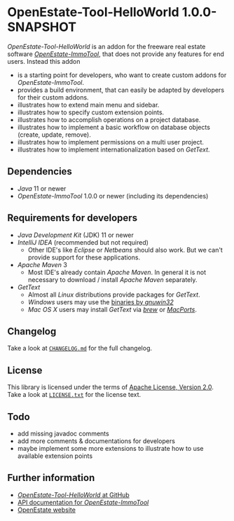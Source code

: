 OpenEstate-Tool-HelloWorld 1.0.0-SNAPSHOT
=========================================

*OpenEstate-Tool-HelloWorld* is an addon for the freeware real estate software [*OpenEstate-ImmoTool*](https://openestate.org), that does not provide any features for end users. Instead this addon

-   is a starting point for developers, who want to create custom addons for *OpenEstate-ImmoTool*.
-   provides a build environment, that can easily be adapted by developers for their custom addons.
-   illustrates how to extend main menu and sidebar.
-   illustrates how to specify custom extension points.
-   illustrates how to accomplish operations on a project database.
-   illustrates how to implement a basic workflow on database objects (create, update, remove).
-   illustrates how to implement permissions on a multi user project.
-   illustrates how to implement internationalization based on *GetText*.


Dependencies
------------

-   *Java* 11 or newer
-   *OpenEstate-ImmoTool* 1.0.0 or newer (including its dependencies)


Requirements for developers
---------------------------

-   *Java Development Kit* (JDK) 11 or newer
-   *IntelliJ IDEA* (recommended but not required)
    -   Other IDE's like *Eclipse* or *Netbeans* should also work. But we can't provide support for these applications.
-   *Apache Maven* 3
    -   Most IDE's already contain *Apache Maven*. In general it is not necessary to download / install *Apache Maven* separately.
-   *GetText*
    -   Almost all *Linux* distributions provide packages for *GetText*.
    -   *Windows* users may use the [binaries by *gnuwin32*](http://gnuwin32.sourceforge.net/packages/gettext.htm)
    -   *Mac OS X* users may install *GetText* via [*brew*](http://brew.sh/) or [*MacPorts*](http://www.macports.org/).


Changelog
---------

Take a look at [`CHANGELOG.md`](CHANGELOG.md) for the full changelog.


License
-------

This library is licensed under the terms of [Apache License, Version 2.0](http://www.apache.org/licenses/LICENSE-2.0.html). Take a look at [`LICENSE.txt`](LICENSE.txt) for the license text.


Todo
----

-   add missing javadoc comments
-   add more comments & documentations for developers
-   maybe implement some more extensions to illustrate how to use available extension points


Further information
-------------------

-   [*OpenEstate-Tool-HelloWorld* at GitHub](https://github.com/OpenEstate/OpenEstate-Tool-HelloWorld)
-   [API documentation for *OpenEstate-ImmoTool*](https://media.openestate.org/apidocs/OpenEstate-Tool/)
-   [OpenEstate website](https://openestate.org)
